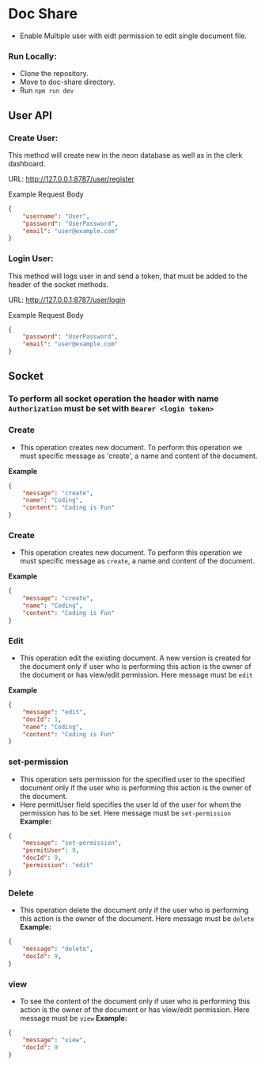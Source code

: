 # Doc Share
- Enable Multiple user with eidt permission to edit single document file.

### Run Locally:
- Clone the repository.
- Move to doc-share directory.
- Run `npm run dev`

## User API
### Create User:
This method will create new in the neon database as well as in the clerk dashboard.

URL: http://127.0.0.1:8787/user/register

Example Request Body
```json
{
    "username": "User",
    "password": "UserPassword",
    "email": "user@example.com"
}
```

### Login User:
This method will logs user in and send a token, that must be added to the header of the socket methods.

URL: http://127.0.0.1:8787/user/login

Example Request Body
```json
{
    "password": "UserPassword",
    "email": "user@example.com"
}
```

## Socket

### To perform all socket operation the header with name `Authorization` must be set with `Bearer <login token>`

### Create
- This operation creates new document. To perform this operation we must specific message as 'create', a name and content of the document.

**Example**
```json
{
    "message": "create",
    "name": "Coding",
    "content": "Coding is Fun"
}
```

### Create
- This operation creates new document. To perform this operation we must specific message as `create`, a name and content of the document.

**Example**
```json
{
    "message": "create",
    "name": "Coding",
    "content": "Coding is Fun"
}
```

### Edit
- This operation edit the existing document. A new version is created for the document only if user who is performing this action is the owner of the document or has view/edit permission. Here message must be `edit`

**Example**
```json
{
    "message": "edit",
    "docId": 1,
    "name": "Coding",
    "content": "Coding is Fun"
}
```

### set-permission
- This operation sets permission for the specified user to the specified document only if the user who is performing this action is the owner of the document.
- Here permitUser field specifies the user Id of the user for whom the permission has to be set. Here message must be `set-permission`
**Example:**
```json
{
    "message": "set-permission",
    "permitUser": 9,
    "docId": 9,
    "permission": "edit"
}
```

### Delete
- This operation delete the document only if the user who is performing this action is the owner of the document. Here message must be `delete`
**Example:**
```json
{
    "message": "delete",
    "docId": 9,
}
```

### view
- To see the content of the document only if user who is performing this action is the owner of the document or has view/edit permission. Here message must be `view`
**Example:**
```json
{
    "message": "view",
    "docId": 9
}
```